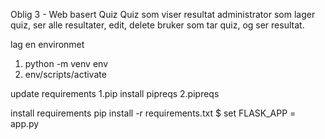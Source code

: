 Oblig 3 - Web basert Quiz
Quiz som viser resultat
administrator som lager quiz, ser alle resultater, edit, delete
bruker som tar quiz, og ser resultat.

lag en environmet

1. python -m venv env
2. env/scripts/activate

update requirements
1.pip install pipreqs
2.pipreqs

install requirements
pip install -r requirements.txt
$ set FLASK_APP = app.py
